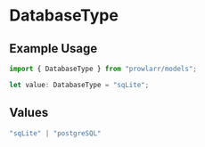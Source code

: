 # DatabaseType

## Example Usage

```typescript
import { DatabaseType } from "prowlarr/models";

let value: DatabaseType = "sqLite";
```

## Values

```typescript
"sqLite" | "postgreSQL"
```